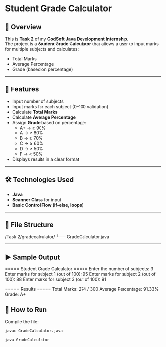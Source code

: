 # Student Grade Calculator

## 📌 Overview
This is **Task 2** of my **CodSoft Java Development Internship**.  
The project is a **Student Grade Calculator** that allows a user to input marks for multiple subjects and calculates:
- Total Marks
- Average Percentage
- Grade (based on percentage)

---

## 🎯 Features
- Input number of subjects
- Input marks for each subject (0–100 validation)
- Calculate **Total Marks**
- Calculate **Average Percentage**
- Assign **Grade** based on percentage:
  - A+ → ≥ 90%
  - A → ≥ 80%
  - B → ≥ 70%
  - C → ≥ 60%
  - D → ≥ 50%
  - F → < 50%
- Displays results in a clear format

---

## 🛠️ Technologies Used
- **Java**
- **Scanner Class** for input
- **Basic Control Flow (if-else, loops)**

---

## 📂 File Structure

/Task 2/gradecalculator/
└── GradeCalculator.java


---

## ▶️ Sample Output
===== Student Grade Calculator =====
Enter the number of subjects: 3
Enter marks for subject 1 (out of 100): 95
Enter marks for subject 2 (out of 100): 88
Enter marks for subject 3 (out of 100): 91

===== Results =====
Total Marks: 274 / 300
Average Percentage: 91.33%
Grade: A+

## 🚀 How to Run
Compile the file:
   ```bash
javac GradeCalculator.java

java GradeCalculator


